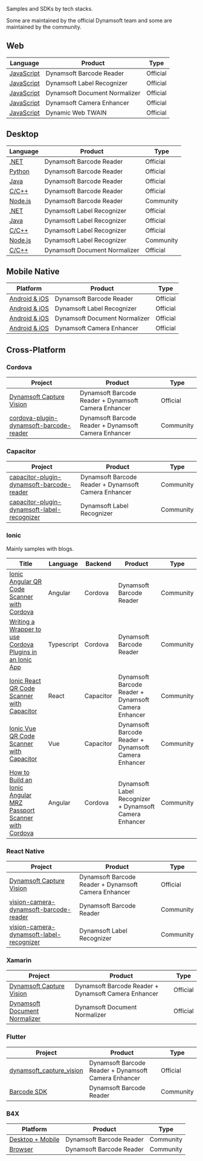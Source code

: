 
Samples and SDKs by tech stacks.

Some are maintained by the official Dynamsoft team and some are maintained by the community.

## Web

| Language | Product | Type |
| ----------- | ----------- | ----------- |
| [JavaScript](https://github.com/Dynamsoft/barcode-reader-javascript-samples) | Dynamsoft Barcode Reader | Official |
| [JavaScript](https://github.com/Dynamsoft/label-recognizer-javascript-samples) | Dynamsoft Label Recognizer | Official |
| [JavaScript](https://github.com/Dynamsoft/document-normalizer-javascript-samples) | Dynamsoft Document Normalizer | Official |
| [JavaScript](https://github.com/Dynamsoft/camera-enhancer-javascript-samples) | Dynamsoft Camera Enhancer | Official |
| [JavaScript](https://github.com/Dynamsoft/Dynamic-Web-TWAIN) | Dynamic Web TWAIN | Official |


## Desktop

| Language | Product | Type |
| ----------- | ----------- | ----------- |
| [.NET](https://github.com/Dynamsoft/barcode-reader-dotnet-samples) | Dynamsoft Barcode Reader | Official |
| [Python](https://github.com/Dynamsoft/barcode-reader-python-samples) | Dynamsoft Barcode Reader | Official |
| [Java](https://github.com/Dynamsoft/barcode-reader-java-samples) | Dynamsoft Barcode Reader | Official |
| [C/C++](https://github.com/Dynamsoft/barcode-reader-c-cpp-samples) | Dynamsoft Barcode Reader | Official |
| [Node.js](https://www.npmjs.com/package/barcode4nodejs) | Dynamsoft Barcode Reader | Community |
| [.NET](https://github.com/Dynamsoft/label-recognizer-dotnet-samples) | Dynamsoft Label Recognizer | Official |
| [Java](https://github.com/Dynamsoft/label-recognizer-java-samples) | Dynamsoft Label Recognizer | Official |
| [C/C++](https://github.com/Dynamsoft/label-recognizer-c-cpp-samples) | Dynamsoft Label Recognizer | Official |
| [Node.js](https://www.npmjs.com/package/mrz4nodejs) | Dynamsoft Label Recognizer | Community |
| [C/C++](https://github.com/Dynamsoft/document-normalizer-c-cpp-samples) | Dynamsoft Document Normalizer | Official |


## Mobile Native

| Platform | Product | Type |
| ----------- | ----------- | ----------- |
| [Android & iOS](https://github.com/Dynamsoft/barcode-reader-mobile-samples) | Dynamsoft Barcode Reader | Official |
| [Android & iOS](https://github.com/Dynamsoft/label-recognizer-mobile-samples) | Dynamsoft Label Recognizer | Official |
| [Android & iOS](https://github.com/Dynamsoft/document-normalizer-mobile-samples) | Dynamsoft Document Normalizer | Official |
| [Android & iOS](https://github.com/Dynamsoft/camera-enhancer-mobile-samples) | Dynamsoft Camera Enhancer | Official |


## Cross-Platform

### Cordova

| Project | Product | Type |
| ----------- | ----------- | ----------- |
| [Dynamsoft Capture Vision](https://www.npmjs.com/package/dynamsoft-capture-vision-cordova)  | Dynamsoft Barcode Reader + Dynamsoft Camera Enhancer | Official |
| [cordova-plugin-dynamsoft-barcode-reader](https://www.npmjs.com/package/cordova-plugin-dynamsoft-barcode-reader)  | Dynamsoft Barcode Reader + Dynamsoft Camera Enhancer  | Community |

### Capacitor

| Project | Product | Type |
| ----------- | ----------- | ----------- |
| [capacitor-plugin-dynamsoft-barcode-reader](https://www.npmjs.com/package/capacitor-plugin-dynamsoft-barcode-reader)  | Dynamsoft Barcode Reader + Dynamsoft Camera Enhancer  | Community |
| [capacitor-plugin-dynamsoft-label-recognizer](https://www.npmjs.com/package/capacitor-plugin-dynamsoft-label-recognizer)  | Dynamsoft Label Recognizer  | Community |

### Ionic

Mainly samples with blogs.

| Title | Language | Backend | Product | Type |
| ----------- | ----------- | ----------- | ----------- | ----------- |
| [Ionic Angular QR Code Scanner with Cordova](https://www.dynamsoft.com/codepool/ionic-angular-cordova-qr-code-scanner.html) | Angular | Cordova | Dynamsoft Barcode Reader | Community | 
| [Writing a Wrapper to use Cordova Plugins in an Ionic App](https://www.dynamsoft.com/codepool/cordova-plugin-ionic-wrapper.html) | Typescript | Cordova | Dynamsoft Barcode Reader | Community | 
| [Ionic React QR Code Scanner with Capacitor](https://www.dynamsoft.com/codepool/ionic-react-qr-code-scanner.html) | React | Capacitor | Dynamsoft Barcode Reader + Dynamsoft Camera Enhancer | Community | 
| [Ionic Vue QR Code Scanner with Capacitor](https://www.dynamsoft.com/codepool/ionic-vue-qr-code-scanner.html) | Vue | Capacitor | Dynamsoft Barcode Reader + Dynamsoft Camera Enhancer | Community | 
| [How to Build an Ionic Angular MRZ Passport Scanner with Cordova](https://www.dynamsoft.com/codepool/ionic-angular-mrz-passport-scanner-cordova.html) | Angular | Cordova | Dynamsoft Label Recognizer + Dynamsoft Camera Enhancer | Community | 



### React Native

| Project | Product | Type |
| ----------- | ----------- | ----------- |
| [Dynamsoft Capture Vision](https://www.npmjs.com/package/dynamsoft-capture-vision-react-native)  | Dynamsoft Barcode Reader + Dynamsoft Camera Enhancer | Official |
| [vision-camera-dynamsoft-barcode-reader](https://www.npmjs.com/package/vision-camera-dynamsoft-barcode-reader) | Dynamsoft Barcode Reader | Community |
| [vision-camera-dynamsoft-label-recognizer](https://www.npmjs.com/package/vision-camera-dynamsoft-label-recognizer)  | Dynamsoft Label Recognizer | Community |

### Xamarin

| Project | Product | Type |
| ----------- | ----------- | ----------- |
| [Dynamsoft Capture Vision](https://www.nuget.org/packages/Dynamsoft.CaptureVision.Xamarin.Forms)  | Dynamsoft Barcode Reader + Dynamsoft Camera Enhancer | Official |
| [Dynamsoft Document Normalizer](https://github.com/Dynamsoft/document-normalizer-xamarin-forms-samples)  | Dynamsoft Document Normalizer | Official |

### Flutter

| Project | Product | Type |
| ----------- | ----------- | ----------- |
| [dynamsoft_capture_vision](https://pub.dev/packages/dynamsoft_capture_vision_flutter)  | Dynamsoft Barcode Reader + Dynamsoft Camera Enhancer | Official |
| [Barcode SDK](https://pub.dev/packages/flutter_barcode_sdk)  | Dynamsoft Barcode Reader | Community |

### B4X

| Platform | Product | Type |
| ----------- | ----------- | ----------- |
| [Desktop + Mobile](https://www.b4x.com/android/forum/threads/b4x-b4xpages-dynamsoft-barcode-reader-cross-platform-barcode-qr-code-scanning-library.130728/) | Dynamsoft Barcode Reader | Community |
| [Browser](https://www.b4x.com/android/forum/threads/banano-dynamsoft-barcode-reader.130839) | Dynamsoft Barcode Reader | Community |
